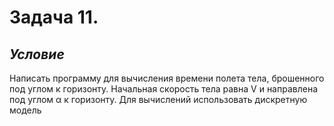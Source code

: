 # **Задача 11.**


## *Условие*

Написать программу для вычисления времени полета тела, брошенного под углом к горизонту. Начальная скорость тела равна V и направлена под углом α к горизонту. Для вычислений использовать дискретную модель
